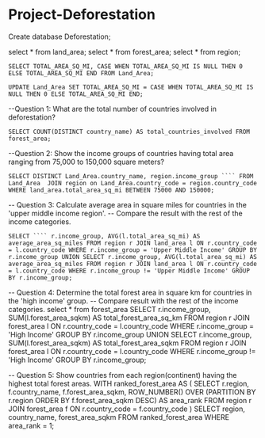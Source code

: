 # Project-Deforestation

Create database Deforestation;

select * from land_area;
select * from forest_area;
select * from region;

```SELECT TOTAL_AREA_SQ_MI, CASE WHEN TOTAL_AREA_SQ_MI IS NULL THEN 0 ELSE TOTAL_AREA_SQ_MI END FROM Land_Area;```

```UPDATE Land_Area SET TOTAL_AREA_SQ_MI = CASE WHEN TOTAL_AREA_SQ_MI IS NULL THEN 0 ELSE TOTAL_AREA_SQ_MI END;```

--Question 1: What are the total number of countries involved in deforestation?

```SELECT COUNT(DISTINCT country_name) AS total_countries_involved FROM forest_area;```

--Question 2: Show the income groups of countries having total area ranging from 75,000 to 150,000 square meters?

 ``` SELECT DISTINCT Land_Area.country_name, region.income_group ````
FROM Land_Area 
JOIN region on Land_Area.country_code = region.country_code 
WHERE land_area.total_area_sq_mi BETWEEN 75000 AND 150000; ```

-- Question 3: Calculate average area in square miles for countries in the 'upper middle income region'. 
-- Compare the result with the rest of the income categories.

``` SELECT ````
  r.income_group,
  AVG(l.total_area_sq_mi) AS average_area_sq_miles
FROM
  region r
JOIN
  land_area l ON r.country_code = l.country_code
WHERE
  r.income_group = 'Upper Middle Income'
GROUP BY
  r.income_group
UNION
SELECT
  r.income_group,
  AVG(l.total_area_sq_mi) AS average_area_sq_miles
FROM
  region r
JOIN
  land_area l ON r.country_code = l.country_code
WHERE
  r.income_group != 'Upper Middle Income'
GROUP BY
  r.income_group; ```


-- Question 4: Determine the total forest area in square km for countries in the 'high income' group. 
-- Compare result with the rest of the income categories.
select * from forest_area
SELECT
  r.income_group,
  SUM(l.forest_area_sqkm) AS total_forest_area_sq_km
FROM
  region r
JOIN
  forest_area l ON r.country_code = l.country_code
WHERE
  r.income_group = 'High Income'
GROUP BY
  r.income_group
UNION
SELECT
  r.income_group,
  SUM(l.forest_area_sqkm) AS total_forest_area_sqkm
FROM
  region r
JOIN
  forest_area l ON r.country_code = l.country_code
WHERE
  r.income_group != 'High Income'
GROUP BY
  r.income_group;

 
  -- Question 5: Show countries from each region(continent) having the highest total forest areas. 
  WITH ranked_forest_area AS (
  SELECT
    r.region,
    f.country_name,
    f.forest_area_sqkm,
    ROW_NUMBER() OVER (PARTITION BY r.region ORDER BY f.forest_area_sqkm DESC) AS area_rank
  FROM
    region r
  JOIN
    forest_area f ON r.country_code = f.country_code
)
SELECT
  region,
  country_name,
  forest_area_sqkm
FROM
  ranked_forest_area
WHERE
  area_rank = 1;






